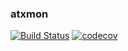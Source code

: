 ### atxmon ###
[![Build Status](https://travis-ci.com/Altronix/atxmon.svg?branch=master)](https://travis-ci.com/Altronix/atxmon)
[![codecov](https://codecov.io/gh/Altronix/atxmon/branch/master/graph/badge.svg)](https://codecov.io/gh/Altronix/atxmon)
